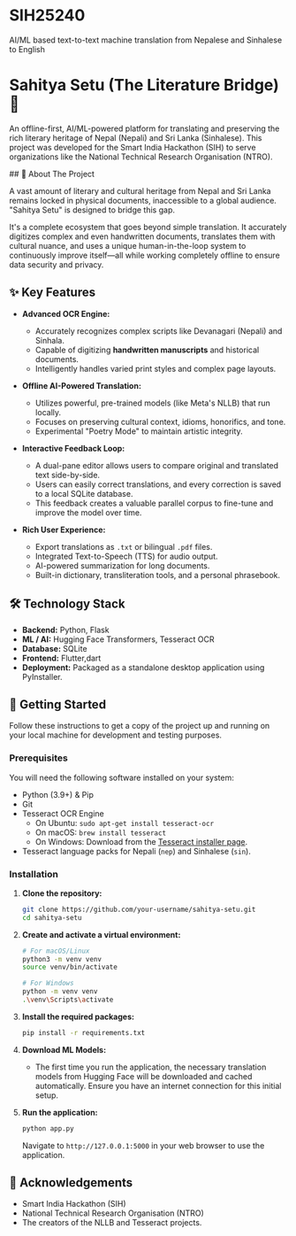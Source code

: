 # SIH25240
AI/ML based text-to-text machine translation from Nepalese and Sinhalese to English

# Sahitya Setu (The Literature Bridge) 🌉

[](https://opensource.org/licenses/MIT)
[](https://www.google.com/search?q=./CONTRIBUTING.md)
[](https://www.python.org/downloads/)

An offline-first, AI/ML-powered platform for translating and preserving the rich literary heritage of Nepal (Nepali) and Sri Lanka (Sinhalese). This project was developed for the Smart India Hackathon (SIH) to serve organizations like the National Technical Research Organisation (NTRO).

 \#\# 📜 About The Project

A vast amount of literary and cultural heritage from Nepal and Sri Lanka remains locked in physical documents, inaccessible to a global audience. "Sahitya Setu" is designed to bridge this gap.

It's a complete ecosystem that goes beyond simple translation. It accurately digitizes complex and even handwritten documents, translates them with cultural nuance, and uses a unique human-in-the-loop system to continuously improve itself—all while working completely offline to ensure data security and privacy.

## ✨ Key Features

  * **Advanced OCR Engine:**

      * Accurately recognizes complex scripts like Devanagari (Nepali) and Sinhala.
      * Capable of digitizing **handwritten manuscripts** and historical documents.
      * Intelligently handles varied print styles and complex page layouts.

  * **Offline AI-Powered Translation:**

      * Utilizes powerful, pre-trained models (like Meta's NLLB) that run locally.
      * Focuses on preserving cultural context, idioms, honorifics, and tone.
      * Experimental "Poetry Mode" to maintain artistic integrity.

  * **Interactive Feedback Loop:**

      * A dual-pane editor allows users to compare original and translated text side-by-side.
      * Users can easily correct translations, and every correction is saved to a local SQLite database.
      * This feedback creates a valuable parallel corpus to fine-tune and improve the model over time.

  * **Rich User Experience:**

      * Export translations as `.txt` or bilingual `.pdf` files.
      * Integrated Text-to-Speech (TTS) for audio output.
      * AI-powered summarization for long documents.
      * Built-in dictionary, transliteration tools, and a personal phrasebook.

## 🛠️ Technology Stack

  * **Backend:** Python, Flask
  * **ML / AI:** Hugging Face Transformers, Tesseract OCR
  * **Database:** SQLite
  * **Frontend:** Flutter,dart
  * **Deployment:** Packaged as a standalone desktop application using PyInstaller.

## 🚀 Getting Started

Follow these instructions to get a copy of the project up and running on your local machine for development and testing purposes.

### Prerequisites

You will need the following software installed on your system:

  * Python (3.9+) & Pip
  * Git
  * Tesseract OCR Engine
      * On Ubuntu: `sudo apt-get install tesseract-ocr`
      * On macOS: `brew install tesseract`
      * On Windows: Download from the [Tesseract installer page](https://www.google.com/search?q=https://github.com/UB-Mannheim/tesseract/wiki).
  * Tesseract language packs for Nepali (`nep`) and Sinhalese (`sin`).

### Installation

1.  **Clone the repository:**

    ```sh
    git clone https://github.com/your-username/sahitya-setu.git
    cd sahitya-setu
    ```

2.  **Create and activate a virtual environment:**

    ```sh
    # For macOS/Linux
    python3 -m venv venv
    source venv/bin/activate

    # For Windows
    python -m venv venv
    .\venv\Scripts\activate
    ```

3.  **Install the required packages:**

    ```sh
    pip install -r requirements.txt
    ```

4.  **Download ML Models:**

      * The first time you run the application, the necessary translation models from Hugging Face will be downloaded and cached automatically. Ensure you have an internet connection for this initial setup.

5.  **Run the application:**

    ```sh
    python app.py
    ```

    Navigate to `http://127.0.0.1:5000` in your web browser to use the application.



## 🙏 Acknowledgements

  * Smart India Hackathon (SIH)
  * National Technical Research Organisation (NTRO)
  * The creators of the NLLB and Tesseract projects.